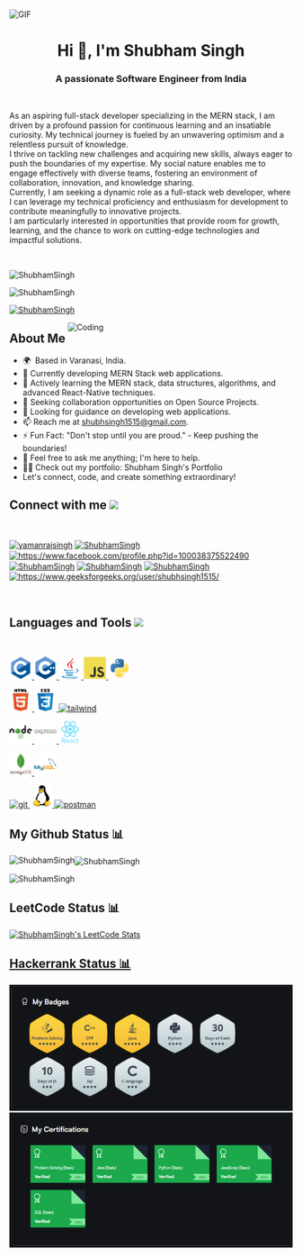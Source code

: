  <img align="center" alt="GIF" clear="both" src="https://media.licdn.com/dms/image/D5612AQGOmwfIE5mlWA/article-cover_image-shrink_720_1280/0/1674617947228?e=2147483647&v=beta&t=FTU_isQ6VYfV5D_ueFHPWvT8ZqgDeJG3yr8Mi8lpfk0" width="100%" style="height: 500px;" />
<h1 align="center">Hi 👋, I'm Shubham Singh</h1>
<h3 align="center">A passionate Software Engineer from India</h3>
</br>
<p>As an aspiring full-stack developer specializing in the MERN stack, I am driven by a profound passion for continuous learning and an insatiable curiosity. My technical journey is fueled by an unwavering optimism and a relentless pursuit of knowledge.</br>
I thrive on tackling new challenges and acquiring new skills, always eager to push the boundaries of my expertise. My social nature enables me to engage effectively with diverse teams, fostering an environment of collaboration, innovation, and knowledge sharing.</br>
Currently, I am seeking a dynamic role as a full-stack web developer, where I can leverage my technical proficiency and enthusiasm for development to contribute meaningfully to innovative projects.</br>
I am particularly interested in opportunities that provide room for growth, learning, and the chance to work on cutting-edge technologies and impactful solutions.</p>
</br>
<p align="left"> <img src="https://komarev.com/ghpvc/?username=shubhsingh1515&label=Profile%20views&color=0e75b6&style=flat" alt="ShubhamSingh" /> </p>

<p align="left"><img src="https://github-profile-trophy.vercel.app/?username=shubhsingh1515" alt="ShubhamSingh" /></a> </p>

<p align="left"> <a href=" https://x.com/Shubh_singh1515" target="blank"><img src="https://img.shields.io/twitter/follow/ShubhamSingh?logo=twitter&style=for-the-badge" alt="ShubhamSingh" /></a> </p>

<img align="right" alt="Coding" width="400" src="https://cdn.dribbble.com/users/1162077/screenshots/3848914/programmer.gif" />

## About Me
* 🌍  Based in Varanasi, India.
* 🔭 Currently developing MERN Stack web applications.
* 🌱 Actively learning the MERN stack, data structures, algorithms, and advanced React-Native techniques.
* 👯 Seeking collaboration opportunities on Open Source Projects.
* 🤔 Looking for guidance on developing web applications.
* 📫 Reach me at shubhsingh1515@gmail.com.
* ⚡ Fun Fact: "Don't stop until you are proud." - Keep pushing the boundaries!
* 💬 Feel free to ask me anything; I'm here to help.
* 👨‍💻 Check out my portfolio: Shubham Singh's Portfolio
* Let's connect, code, and create something extraordinary!


<h2 align="left">Connect with me <img src='https://user-images.githubusercontent.com/69167064/159184623-31d54ed6-95b7-4522-9da7-2ce0d07457df.gif' width="80px"></h2>
</br>
<p align="left">
<a href="https://x.com/Shubh_singh1515" target="blank"><img align="center" src="https://raw.githubusercontent.com/rahuldkjain/github-profile-readme-generator/master/src/images/icons/Social/twitter.svg" alt="yamanrajsingh" height="30" width="40" /></a>
<a href="www.linkedin.com/in/shubhsingh1515" target="blank"><img align="center" src="https://raw.githubusercontent.com/rahuldkjain/github-profile-readme-generator/master/src/images/icons/Social/linked-in-alt.svg" alt="ShubhamSingh" height="30" width="40" /></a>
<a href="https://www.facebook.com/profile.php?id=100038375522490" target="blank"><img align="center" src="https://raw.githubusercontent.com/rahuldkjain/github-profile-readme-generator/master/src/images/icons/Social/facebook.svg" alt="https://www.facebook.com/profile.php?id=100038375522490" height="30" width="40" /></a>
<a href="https://www.instagram.com/shubh_singh1515/" target="blank"><img align="center" src="https://raw.githubusercontent.com/rahuldkjain/github-profile-readme-generator/master/src/images/icons/Social/instagram.svg" alt="ShubhamSingh" height="30" width="40" /></a>
<a href="https://www.hackerrank.com/ssp41959" target="blank"><img align="center" src="https://raw.githubusercontent.com/rahuldkjain/github-profile-readme-generator/master/src/images/icons/Social/hackerrank.svg" alt="ShubhamSingh" height="30" width="40" /></a>
<a href="https://www.leetcode.com/Shubh1515" target="blank"><img align="center" src="https://raw.githubusercontent.com/rahuldkjain/github-profile-readme-generator/master/src/images/icons/Social/leet-code.svg" alt="ShubhamSingh" height="30" width="40" /></a>
<a href="https://www.geeksforgeeks.org/user/shubhsingh1515/" target="blank"><img align="center" src="https://raw.githubusercontent.com/rahuldkjain/github-profile-readme-generator/master/src/images/icons/Social/geeks-for-geeks.svg" alt="https://www.geeksforgeeks.org/user/shubhsingh1515/" height="30" width="40" /></a>
</p>
</br>

<h2 align="left">Languages and Tools <img src = "https://media2.giphy.com/media/QssGEmpkyEOhBCb7e1/giphy.gif?cid=ecf05e47a0n3gi1bfqntqmob8g9aid1oyj2wr3ds3mg700bl&rid=giphy.gif" width = 32px></h2>
</br>

<a href="https://www.cprogramming.com/" target="_blank" rel="noreferrer"> <img src="https://raw.githubusercontent.com/devicons/devicon/master/icons/c/c-original.svg" alt="c" width="40" height="40" /> </a>
<a href="https://www.w3schools.com/cpp/" target="_blank" rel="noreferrer"> <img src="https://raw.githubusercontent.com/devicons/devicon/master/icons/cplusplus/cplusplus-original.svg" alt="cplusplus" width="40" height="40" /> </a>
<a href="https://www.java.com" target="_blank" rel="noreferrer"> <img src="https://raw.githubusercontent.com/devicons/devicon/master/icons/java/java-original.svg" alt="java" width="40" height="40" /> </a>
<a href="https://developer.mozilla.org/en-US/docs/Web/JavaScript" target="_blank" rel="noreferrer"> <img src="https://raw.githubusercontent.com/devicons/devicon/master/icons/javascript/javascript-original.svg" alt="javascript" width="40" height="40" /> </a>
<a href="https://www.python.org" target="_blank" rel="noreferrer"> <img src="https://raw.githubusercontent.com/devicons/devicon/master/icons/python/python-original.svg" alt="python" width="40" height="40" /> </a>
</br>

<a href="https://www.w3.org/html/" target="_blank" rel="noreferrer"> <img src="https://raw.githubusercontent.com/devicons/devicon/master/icons/html5/html5-original-wordmark.svg" alt="html5" width="40" height="40" /> </a>
<a href="https://www.w3schools.com/css/" target="_blank" rel="noreferrer"> <img src="https://raw.githubusercontent.com/devicons/devicon/master/icons/css3/css3-original-wordmark.svg" alt="css3" width="40" height="40" /> </a>
<a href="https://tailwindcss.com/" target="_blank" rel="noreferrer"> <img src="https://www.vectorlogo.zone/logos/tailwindcss/tailwindcss-icon.svg" alt="tailwind" width="40" height="40" /> </a>
</br>

<a href="https://nodejs.org" target="_blank" rel="noreferrer"> <img src="https://raw.githubusercontent.com/devicons/devicon/master/icons/nodejs/nodejs-original-wordmark.svg" alt="nodejs" width="40" height="40" /> </a>
<a href="https://expressjs.com" target="_blank" rel="noreferrer"> <img src="https://raw.githubusercontent.com/devicons/devicon/master/icons/express/express-original-wordmark.svg" alt="express" width="40" height="40" /> </a>
<a href="https://reactjs.org/" target="_blank" rel="noreferrer"> <img src="https://raw.githubusercontent.com/devicons/devicon/master/icons/react/react-original-wordmark.svg" alt="react" width="40" height="40" /> </a>
</br>

<a href="https://www.mongodb.com/" target="_blank" rel="noreferrer"> <img src="https://raw.githubusercontent.com/devicons/devicon/master/icons/mongodb/mongodb-original-wordmark.svg" alt="mongodb" width="40" height="40" /> </a>
<a href="https://www.mysql.com/" target="_blank" rel="noreferrer"> <img src="https://raw.githubusercontent.com/devicons/devicon/master/icons/mysql/mysql-original-wordmark.svg" alt="mysql" width="40" height="40" /> </a>
</br>

<a href="https://git-scm.com/" target="_blank" rel="noreferrer"> <img src="https://www.vectorlogo.zone/logos/git-scm/git-scm-icon.svg" alt="git" width="40" height="40" /> </a>
<a href="https://www.linux.org/" target="_blank" rel="noreferrer"> <img src="https://raw.githubusercontent.com/devicons/devicon/master/icons/linux/linux-original.svg" alt="linux" width="40" height="40" /> </a>
<a href="https://postman.com" target="_blank" rel="noreferrer"> <img src="https://www.vectorlogo.zone/logos/getpostman/getpostman-icon.svg" alt="postman" width="40" height="40" /> </a>
</br>

<h2>My Github Status 📊</h2>
<p><img align="left" src="https://github-readme-stats.vercel.app/api/top-langs?username=shubhsingh1515&show_icons=true&locale=en&layout=compact" alt="ShubhamSingh" /></p>
<p><img align="center" src="https://github-readme-stats.vercel.app/api?username=shubhsingh1515&show_icons=true&locale=en" alt="ShubhamSingh" /></p>
<p align="left"><img src="https://github-readme-streak-stats.herokuapp.com/?user=shubhsingh1515&" alt="ShubhamSingh" /></p>

<h2>LeetCode Status 📊</h2>
<p> <a href="https://github.com/Shubh1515/LeetCode-Stats-Card" target="_blank">
    <img title="ShubhamSingh LeetCode Stats" alt="ShubhamSingh's LeetCode Stats" src="https://leetcard.jacoblin.cool/Shubh1515?ext=heatmap" /> </p>
 
 <h2>Hackerrank Status 📊</h2>
 <p>  <a href="https://www.hackerrank.com/ssp41959" target="blank">
   <img src="https://github.com/shubhsingh1515/shubhsingh1515/blob/main/badges.png" alt="Badges"/>
 <img src="https://github.com/shubhsingh1515/shubhsingh1515/blob/main/certificates.png" alt="Certificates"/>
 </p>

